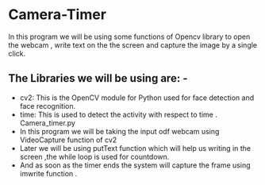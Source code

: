 # Camera-Timer


In this program we will be using some functions of Opencv library to open the webcam , write text on the the screen and capture the image by a single click.

The Libraries we will be using are: -
---

* cv2: This is the OpenCV module for Python used for face detection and face recognition.
* time: This is used to detect the activity with respect to time .
Camera_timer.py
* In this program we will be taking the input odf webcam using VideoCapture function of cv2
* Later we will be using putText function which will help us writing in the screen ,the while loop is used for countdown.
* And as soon as the timer ends the system will capture the frame using imwrite function .

